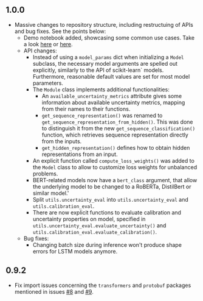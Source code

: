 ## 1.0.0

- Massive changes to repository structure, including restructuing of APIs and bug fixes. See the points below:
    - Demo notebook added, showcasing some common use cases. Take a look [here](https://github.com/Kaleidophon/nlp-uncertainty-zoo/blob/main/demo.ipynb) or [here](https://colab.research.google.com/drive/1-Pl5lvcnpbGL2ZXLGDDNqvJB7Ew8uIsS?usp=sharing).
    - API changes:
        - Instead of using a `model_params` dict when initializing a `Model` subclass, the necessary model arguments are spelled out 
    explicitly, similarly to the API of scikit-learn` models. Furthermore, reasonable default values are set for most model parameters.
        - The `Module` class implements additional functionalities:
            -  An `available_uncertainty_metrics` attribute gives some information about available uncertainty metrics, mapping from their names to their functions.
            - `get_sequence_representation()` was renamed to `get_sequence_representation_from_hidden()`. This was done to distinguish it from the new `get_sequence_classification()` function, which retrieves sequence representation directly from the inputs.
            - `get_hidden_representation()` defines how to obtain hidden representations from an input.
        - An explicit function called `compute_loss_weights()` was added to the `Model` class to allow to customize loss weights for unbalanced problems.
        - BERT-related models now have a `bert_class` argument, that allow the underlying model to be changed to a RoBERTa, DistilBert or similar model.'
        - Split `utils.uncertainty_eval` into  `utils.uncertainty_eval` and `utils.calibration_eval`.
        - There are now explicit functions to evaluate calibration and uncertainty properties on model, specified in `utils.uncertainty_eval.evaluate_uncertainty()` and `utils.calibration_eval.evaluate_calibration()`.
    - Bug fixes:
        - Changing batch size during inference won't produce shape errors for LSTM models anymore.


## 0.9.2

- Fix import issues concerning the `transformers` and `protobuf` packages mentioned in issues [#8](https://github.com/Kaleidophon/nlp-uncertainty-zoo/issues/8) and [#9](https://github.com/Kaleidophon/nlp-uncertainty-zoo/issues/9).
